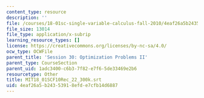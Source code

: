 ```yaml
---
content_type: resource
description: ''
file: /courses/18-01sc-single-variable-calculus-fall-2010/4eaf26a5b24353918efde7cfb14d6887_MIT18_01SCF10Rec_22_300k.vtt
file_size: 13014
file_type: application/x-subrip
learning_resource_types: []
license: https://creativecommons.org/licenses/by-nc-sa/4.0/
ocw_type: OCWFile
parent_title: 'Session 30: Optimization Problems II'
parent_type: CourseSection
parent_uid: 1adc3400-c6b3-7f82-e7f6-5de33469e2b6
resourcetype: Other
title: MIT18_01SCF10Rec_22_300k.srt
uid: 4eaf26a5-b243-5391-8efd-e7cfb14d6887
---
```

